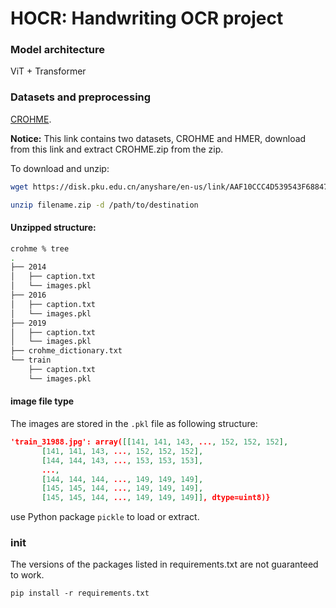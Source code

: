 # HOCR: Handwriting OCR project

### Model architecture

ViT + Transformer

### Datasets and preprocessing

[CROHME](https://disk.pku.edu.cn/anyshare/en-us/link/AAF10CCC4D539543F68847A9010C607139?_tb=none&expires_at=1970-01-01T08%3A00%3A00%2B08%3A00&item_type=&password_required=false&title=HMER%20Dataset&type=anonymous).

**Notice:** This link contains two datasets, CROHME and HMER, download from this link and extract CROHME.zip from the zip.

To download and unzip:

```bash
wget https://disk.pku.edu.cn/anyshare/en-us/link/AAF10CCC4D539543F68847A9010C607139?_tb=none&expires_at=1970-01-01T08%3A00%3A00%2B08%3A00&item_type=&password_required=false&title=HMER%20Dataset&type=anonymous

unzip filename.zip -d /path/to/destination
```

#### Unzipped structure:

```bash
crohme % tree
.
├── 2014
│   ├── caption.txt
│   └── images.pkl
├── 2016
│   ├── caption.txt
│   └── images.pkl
├── 2019
│   ├── caption.txt
│   └── images.pkl
├── crohme_dictionary.txt
└── train
    ├── caption.txt
    └── images.pkl
```

#### image file type

The images are stored in the `.pkl` file as following structure:
```json
'train_31988.jpg': array([[141, 141, 143, ..., 152, 152, 152],
       [141, 141, 143, ..., 152, 152, 152],
       [144, 144, 143, ..., 153, 153, 153],
       ...,
       [144, 144, 144, ..., 149, 149, 149],
       [145, 145, 144, ..., 149, 149, 149],
       [145, 145, 144, ..., 149, 149, 149]], dtype=uint8)}
```

use Python package `pickle` to load or extract.


### init

The versions of the packages listed in requirements.txt are not guaranteed to work.

`pip install -r requirements.txt`
